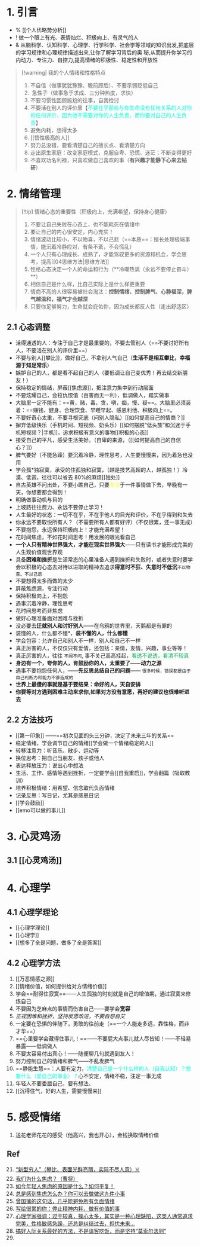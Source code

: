 # 1. 引言 
- % [[个人优略势分析]]
- ! 做一个眼上有光、表情灿烂、积极向上、有灵气的人
- & 从脑科学、认知科学、心理学、行学科学、社会学等领域的知识出发,把底层的学习规律和心理规律描述出来,让你了解学习背后的奥 秘,从而提升你学习的内动力、专注力、自控力,提高情绪的积极性、稳定性和开放性
> [!warning] 我的个人情绪和性格特点
> 1. 不自信（做事犹犹豫豫、瞻前顾后）、不要示弱贬低自己
> 2.  急性子（做事急于求成、三分钟热度，求快）
> 3. 不要习惯性回顾尴尬的往事，自我检讨
> 4. 不要活在别人的评价里【<font color="#00ffdc">不要在乎那些与你生命没有任何关系的人对你的任何评价，因为他不需要对你的人生负责，而你要对自己的人生负责</font>】
> 5. 避免内耗，想得太多
> 6. [[悟性极高的人]]
> 7. 努力总没错，要看清楚自己的擅长点、看清楚方向
> 8. 走出原生家庭：改变家庭模式，克服自卑、恐慌、迷茫；不断变得更好
> 9. 不喜欢功名利禄，只喜欢做自己喜欢的事（**有兴趣才能静下心来去钻研**）


# 2. 情绪管理 

> [!tip] 情绪心态的重要性（积极向上，充满希望，保持身心健康）
> 1. 不要让自己失败在心态上，也不能耗死在情绪中
> 2. 要让自己的内心很安定，内心充实！
> 3. 情绪波动比较小，不以物喜，不以己悲（==本质==：擅长处理极端事情，能沉着冷静应对，有条不紊，不会慌乱）
> 4. 一个人只有心理成长、成熟了，才能驾驭更多的资源和机会，学会思考，提高[[04思维方法|思维方法]]
> 5. 性格心态决定一个人的命运和行为（**冷嘲热讽（永远不要停止奋斗） **）
> 6. 相信自己是什么样，比自己实际上是什么样更重要
> 7. 情商不高的人很容易被社会淘汰：**控制情绪、控制脾气、心静福深，脾气越温和，福气才会越深**
> 8. 只要你足够努力，生命就会庇佑你，因为成长都反人性（走出舒适区）
## 2.1 心态调整 
- 活得通透的人：专注于自己才是最重要的，不要去管别人（==不要讨好所有人，不要活在别人的评价里==）
- 不要与别人[[攀比]]，做好自己，不拿别人气自己（**生活不是相互攀比，幸福源于知足常乐**）
- 嫉妒自己的人，都是看不起自己的人（要低调让自己变优秀！再去结交新朋友！）
- 保持稳定的情绪，屏蔽[[焦虑源]]，把注意力集中到行动层面
- 不要炫耀自己，会拉仇恨值（百害而无一利），低调做人，踏实做事
- 大脑里一定不能有：==黄，赌，毒，贪，嗔，痴，慢、疑==。大脑里必须装着：==赚钱、健身、合理饮食、早睡早起、感恩利他、积极向上==。
- 不要好奇心太重，不要寻根究底（问别人隐私）[[如何提高自己的情商？]]
- 摒弃低级快乐（手机时间、短视频、奶头乐）[[如何摆脱“低头族”和沉迷于手机短视频？|手机]]，追求积极有意义的事物[[积极的心态]]
- 接受自己的平凡，感受生活美好。（自卑的来源，（[[如何提高自己的自信心？]]）
- 脾气要好（不能急躁）要沉着冷静，理性思考，人生要慢慢来，因为着急也没用
- 学会孤*独寂寞，承受的住孤独和寂寞，（越是技艺高超的人，越孤独！）冷漠、低调，往往可以省去 80%的麻烦[[独处]]
- 自古英雄不问出处，不要小瞧自己，只要<font color="#ffff00">专注</font>于一件事情做下去，早晚有一天，你想要都会得到！
- 明确做事动机与目的
- 上坡路往往费力、永远不要停止学习！
- 人生最好的状态：一切不在乎，不在乎他人的目光和评价，不在乎得到和失去
- 你永远不要取悦所有人？（不需要所有人都有好评）（不仅很累，还一事无成）
- 不要抱怨，永远保持积极向上！才能充满希望！
- 花时间焦虑，不如花时间思考！用发展的眼光看自己
- **一个人只有精神世界强大，才能在现实世界强大**——只有读书才能形成完美的人生观价值观世界观
- 具备**困难和挫折**是生活常态的心里准备人遇到挫折和失败时，或者失意时要学会以积极的心态去对待以进取的精神去追求**得意时不狂、失意时不低沉**`不以物喜、不以己悲`
- 不要想得太多而做的太少
- 屏蔽焦虑源，专注行动
- 保持积极向上，不抱怨
- 遇事沉着冷静，理性思考
- 花时间思考而非焦虑
- 做好心理准备面对困难与挫折
- 没必要去**迁就别人和讨好别人**——在乌鸦的世界里，天鹅都是有罪的
- 装懂的人，什么都不懂*，**装不懂的人，什么都懂**
-  学会包容：允许自己和别人不一样，别人和自己不一样
- 真正厉害的人，不仅仅只有爱情，还包括：亲情，友情，兴趣，事业等等！
- 真正厉害的人，往往 `不闻不问`, 事不关己高高挂起，<font color="#00b050">看透不说透，看清不较真</font>
- **身边有一个，夸你的人，肯鼓励你的人，太重要了**——**动力之源**
- 遇事不要抱怨任何人，——**先反思总结自己的问题**—— `很多时候，错误都是由于自己判断力和能力不够造成的`
- **世界上最傻的事就是基于要结果：命好的人，天自安排**
-  **你要等对方遇到困难主动来求你,如果对方没有意愿，再好的建议也很难听进去**
## 2.2 方法技巧 
- [[第一印象]] ——==初次见面的头三分钟，决定了未来三年的关系==
- 稳定情绪，学会调节自己的情绪[[学会做一个情绪稳定的人]]
- 转移注意力：听音乐、散步、运动等
- 换位思考：把自己当朋友、孩子或他人
- 表达释放压力：说出心中想法
- 生活、工作、感情等遇到挫折，一定要学会[[自我重启]]，学会翻篇（吸取教训）
- 培养积极情绪：用希望、信念取代负面情绪
- 记录反思：写日记，尤其是感恩日记
- [[学会鼓励]]
- [[emo可以做的事儿]]
# 3. 心灵鸡汤
## 3.1 [[心灵鸡汤]]

# 4. 心理学
## 4.1 心理学理论 
- [[心理学理论]]
- [[心理学]]
- [[想多了全是问题，做多了全是答案]]
## 4.2 心理学方法
 1.  [[万恶情感之源]]
 2.  [[情绪价值，如何提供给对方情绪价值]]
 3. 学会==耐得住寂寞==——人生孤独的时刻就是自己的增值期，通过寂寞来修炼自己
 4. 不要因为芝麻点的事情而伤害自己——要学会**宽容**
 5. *正视困难和挫折，坚持反思改进，不要自怨自艾*
 6. 一定要在恐惧的伴随下，勇敢的往前走（==一个人能走多远，靠性格，而非才华==）
 7. ==心里要学会藏得住事儿！==——不要屁大点事儿就人尽皆知！——不轻易暴露——低调做人
 8. 不要太容易付出真心！——随便聊几句就遇到友人！
 9. 努力控制自己的情绪和脾气——不乱发脾气
 10. ==静能生慧==：人要有定力，<font color="#00ffdc">清楚自己是一个什么样的人（自我认知）？想要什么（爱自己的事业）？</font>心不安定，情绪不稳，注定一事无成
 11. 年轻人不要委屈自己，要有想法、
 12. [[沉得住气，好的人生，需要慢慢来]]
# 5. 感受情绪
1. 送花老师花花的感受（他高兴，我也开心），金钱换取情绪价值 

## Ref 
21. [“新型穷人”（攀比、表面光鲜亮丽，实际不尽人意）☠️](https://mp.weixin.qq.com/s?__biz=MzI2MTk2Mzg5Ng==&mid=2247487510&idx=1&sn=770b3681a9240ee08e5c7c7c15823bd3&scene=19#wechat_redirect)
22. [我们为什么焦虑？（曹将）](https://mp.weixin.qq.com/s/0oeZRtRNpi32rwjTF6yNuA)
23. [如今年轻人焦虑的原因是什么？如何平复！](https://mp.weixin.qq.com/s?__biz=MzI2MTk2Mzg5Ng==&mid=2247492539&idx=2&sn=834531405732c888b5b715b79559b348&scene=19#wechat_redirect)
24. [总是感到焦虑怎么办？你可以去做做这九件小事](https://mp.weixin.qq.com/s/ZIGD4z8ZITyu8J9Av1mWNw)
25. [曾国藩的这句话，几乎能避免所有负面情绪](https://mp.weixin.qq.com/s/BJ4r8GyWbLOtnf_YaqLhvQ)
26. [写给很累的你：停止精神内耗，做有价值的事](https://mp.weixin.qq.com/s/RvAfg9w1rxde4cjShBMkMw) 
27. [心理学家强调：过于较真，操心太多，其实是一种心理缺陷，这类人通常追求完美，性格敏感急躁，还总是纠结过去，担忧未来...](https://mp.weixin.qq.com/s/anjxNTK2yZE4ail0bRtRAQ)
28.  [搞好人际关系最好的方法，不是请客吃饭，而是坚持“莫索尔法则”](https://mp.weixin.qq.com/s/9BTGSbcgU_tl3-sOUKOvDw)
29. 